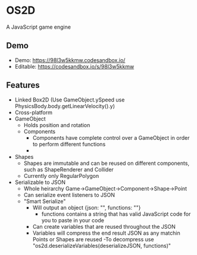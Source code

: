 # OS2D
A JavaScript game engine

## Demo
  - Demo: https://98l3w5kkmw.codesandbox.io/
  - Editable: https://codesandbox.io/s/98l3w5kkmw

## Features
- Linked Box2D (Use GameObject.ySpeed use PhysicsBody.body.getLinearVelocity().y)
- Cross-platform
- GameObject
  - Holds position and rotation
  - Components
    - Components have complete control over a GameObject in order to perform different functions
    - 
- Shapes
  - Shapes are immutable and can be reused on different components, such as ShapeRenderer and Collider
  - Currently only RegularPolygon
- Serializable to JSON
  - Whole heirarchy Game->GameObject->Component->Shape->Point
  - Can serialize event listeners to JSON
  - "Smart Serialize"
    - Will output an object {json: "", functions: ""}
      - functions contains a string that has valid JavaScript code for you to paste in your code
    - Can create variables that are reused throughout the JSON
    - Variables will compress the end result JSON as any matchin Points or Shapes are reused
    -To decompress use "os2d.deserializeVariables(deserializeJSON, functions)"
   
